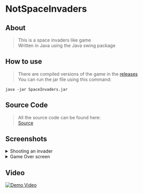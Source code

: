 # NotSpaceInvaders

## About
> This is a space invaders like game<br>
> Written in Java using the Java swing package

## How to use
>There are compiled versions of the game in the [releases](http://github.com/Spencer-Warren/NotSpaceInvaders/releases)<br>
>You can run the jar file using this command:
``` 
java -jar SpaceInvaders.jar 
```


## Source Code
>All the source code can be found here:<br>
>[Source](SpaceInvaders/lib/src/main/java/)

## Screenshots
<details><summary>Shooting an invader</summary>
  
  ![Shooting aliens](Screenshots/shoot.png)
</details>
<details><summary>Game Over screen</summary>
  
  ![Gamne Over](Screenshots/gameover.png)
</details>

## Video

[![Demo Video](http://img.youtube.com/vi/f2Qg2SO5gaM/0.jpg)](http://www.youtube.com/watch?v=f2Qg2SO5gaM "Video Title")
